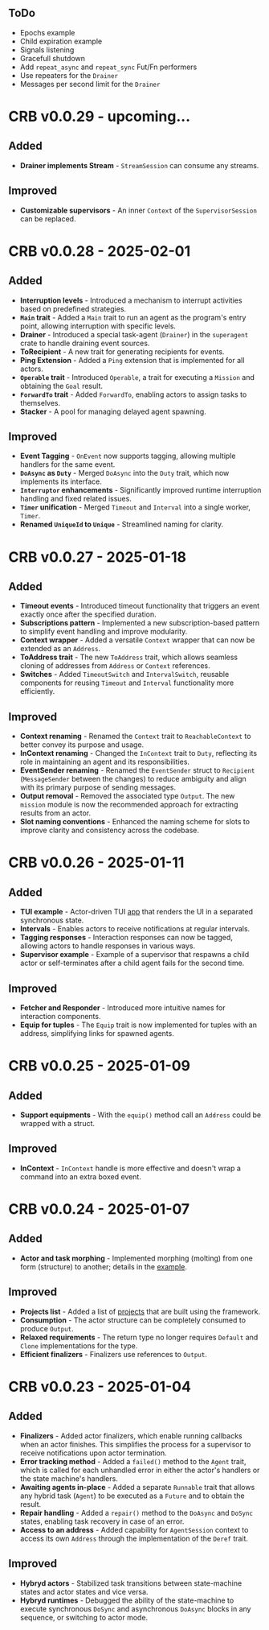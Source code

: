 ## ToDo

- Epochs example
- Child expiration example
- Signals listening
- Gracefull shutdown
- Add `repeat_async` and `repeat_sync` Fut/Fn performers
- Use repeaters for the `Drainer`
- Messages per second limit for the `Drainer`

# CRB v0.0.29 - upcoming...

## Added

- **Drainer implements Stream** - `StreamSession` can consume any streams.

## Improved

- **Customizable supervisors** - An inner `Context` of the `SupervisorSession` can be replaced.

# CRB v0.0.28 - 2025-02-01

## Added

- **Interruption levels** - Introduced a mechanism to interrupt activities based on predefined strategies.
- **`Main` trait** - Added a `Main` trait to run an agent as the program's entry point, allowing interruption with specific levels.
- **Drainer** - Introduced a special task-agent (`Drainer`) in the `superagent` crate to handle draining event sources.
- **ToRecipient** - A new trait for generating recipients for events.
- **Ping Extension** - Added a `Ping` extension that is implemented for all actors.
- **`Operable` trait** - Introduced `Operable`, a trait for executing a `Mission` and obtaining the `Goal` result.
- **`ForwardTo` trait** - Added `ForwardTo`, enabling actors to assign tasks to themselves.
- **Stacker** - A pool for managing delayed agent spawning.

## Improved

- **Event Tagging** - `OnEvent` now supports tagging, allowing multiple handlers for the same event.
- **`DoAsync` as `Duty`** - Merged `DoAsync` into the `Duty` trait, which now implements its interface.
- **`Interruptor` enhancements** - Significantly improved runtime interruption handling and fixed related issues.
- **`Timer` unification** - Merged `Timeout` and `Interval` into a single worker, `Timer`.
- **Renamed `UniqueId` to `Unique`** - Streamlined naming for clarity.


# CRB v0.0.27 - 2025-01-18

## Added

- **Timeout events** - Introduced timeout functionality that triggers an event exactly once after the specified duration.
- **Subscriptions pattern** - Implemented a new subscription-based pattern to simplify event handling and improve modularity.
- **Context wrapper** - Added a versatile `Context` wrapper that can now be extended as an `Address`.
- **ToAddress trait** - The new `ToAddress` trait, which allows seamless cloning of addresses from `Address` or `Context` references.
- **Switches** - Added `TimeoutSwitch` and `IntervalSwitch`, reusable components for reusing `Timeout` and `Interval` functionality more efficiently.

## Improved

- **Context renaming** - Renamed the `Context` trait to `ReachableContext` to better convey its purpose and usage.
- **InContext renaming** - Changed the `InContext` trait to `Duty`, reflecting its role in maintaining an agent and its responsibilities.
- **EventSender renaming** - Renamed the `EventSender` struct to `Recipient` (`MessageSender` between the changes) to reduce ambiguity and align with its primary purpose of sending messages.
- **Output removal** - Removed the associated type `Output`. The new `mission` module is now the recommended approach for extracting results from an actor.
- **Slot naming conventions** - Enhanced the naming scheme for slots to improve clarity and consistency across the codebase.



# CRB v0.0.26 - 2025-01-11

## Added

- **TUI example** - Actor-driven TUI [app](https://github.com/runtime-blocks/crb/blob/trunk/examples/tui-app/src/app.rs) that renders the UI in a separated synchronous state.
- **Intervals** - Enables actors to receive notifications at regular intervals.
- **Tagging responses** - Interaction responses can now be tagged, allowing actors to handle responses in various ways.
- **Supervisor example** - Example of a supervisor that respawns a child actor or self-terminates after a child agent fails for the second time.

## Improved

- **Fetcher and Responder** - Introduced more intuitive names for interaction components.
- **Equip for tuples** - The `Equip` trait is now implemented for tuples with an address, simplifying links for spawned agents.

# CRB v0.0.25 - 2025-01-09

## Added

- **Support equipments** - With the `equip()` method call an `Address` could be wrapped with a struct.

## Improved

- **InContext** - `InContext` handle is more effective and doesn't wrap a command into an extra boxed event.



# CRB v0.0.24 - 2025-01-07

## Added

- **Actor and task morphing** - Implemented morphing (molting) from one form (structure) to another; details in
the [example](https://github.com/runtime-blocks/crb/blob/trunk/crates/crb/tests/test_molting.rs).

## Improved

- **Projects list** - Added a list of [projects](https://github.com/runtime-blocks/crb/tree/trunk?tab=readme-ov-file#projects)
that are built using the framework.
- **Consumption** - The actor structure can be completely consumed to produce `Output`.
- **Relaxed requirements** - The return type no longer requires `Default` and `Clone` implementations for the type.
- **Efficient finalizers** - Finalizers use references to `Output`.



# CRB v0.0.23 - 2025-01-04

## Added

- **Finalizers** - Added actor finalizers, which enable running callbacks when an actor finishes. This simplifies the process for a supervisor to receive notifications upon actor termination.
- **Error tracking method** - Added a `failed()` method to the `Agent` trait, which is called for each unhandled error in either the actor's handlers or the state machine's handlers.
- **Awaiting agents in-place** - Added a separate `Runnable` trait that allows any hybrid task (`Agent`) to be executed as a `Future` and to obtain the result.
- **Repair handling** - Added a `repair()` method to the `DoAsync` and `DoSync` states, enabling task recovery in case of an error.
- **Access to an address** - Added capability for `AgentSession` context to access its own `Address` through the implementation of the `Deref` trait.

## Improved

- **Hybryd actors** - Stabilized task transitions between state-machine states and actor states and vice versa.
- **Hybryd runtimes** - Debugged the ability of the state-machine to execute synchronous `DoSync` and asynchronous `DoAsync` blocks in any sequence, or switching to actor mode.
